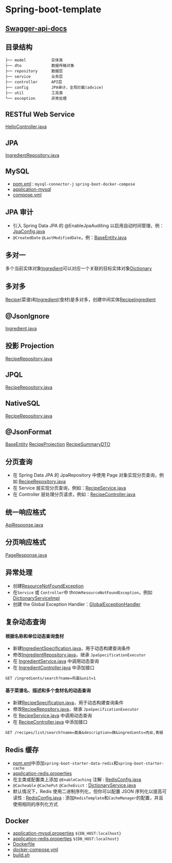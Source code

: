 # Spring-boot-template

## [Swagger-api-docs](http://localhost:8080/swagger-ui/index.html)

## 目录结构

```
├── model           实体类
├── dto             数据传输对象
├── repository      数据层
├── service         业务层
├── controller      API层
├── config          JPA审计，全局拦截(advice)
├── util            工具类
└── exception       异常处理
```

## RESTful Web Service

[HelloController.java](src/main/java/com/example/demo/controller/HelloController.java)

## JPA

[IngredientRepository.java](src/main/java/com/example/demo/repository/IngredientRepository.java)

## MySQL

- [pom.xml](./pom.xml) : `mysql-connector-j` `spring-boot-docker-compose`
- [application-mysql](./src/main/resources/application-mysql.properties)
- [compose.yml](./compose.yml)

## JPA 审计

- 引入 Spring Data JPA 的 @EnableJpaAuditing 以启用自动时间管理，例：[JpaConfig.java](src/main/java/com/example/demo/config/JpaConfig.java)
- `@CreatedDate` `@LastModifiedDate`，例：[BaseEntity.java](src/main/java/com/example/demo/model/BaseEntity.java)

## 多对一

多个当前实体对象[Ingredient](src/main/java/com/example/demo/model/Ingredient.java)可以对应一个关联的目标实体对象[Dictionary](src/main/java/com/example/demo/model/Dictionary.java)

## 多对多

[Recipe](src/main/java/com/example/demo/model/Recipe.java)(菜谱)和[Ingredient](src/main/java/com/example/demo/model/Ingredient.java)(食材)是多对多，创建中间实体[RecipeIngredient](src/main/java/com/example/demo/model/RecipeIngredient.java)

## @JsonIgnore

[Ingredient.java](src/main/java/com/example/demo/model/Ingredient.java)

## 投影 Projection

[RecipeRepository.java](src/main/java/com/example/demo/repository/RecipeRepository.java)

## JPQL

[RecipeRepository.java](src/main/java/com/example/demo/repository/RecipeRepository.java)

## NativeSQL

[RecipeRepository.java](src/main/java/com/example/demo/repository/RecipeRepository.java)

## @JsonFormat

[BaseEntity](src/main/java/com/example/demo/model/BaseEntity.java) [RecipeProjection](src/main/java/com/example/demo/dto/recipe/RecipeProjection.java) [RecipeSummaryDTO](src/main/java/com/example/demo/dto/recipe/RecipeSummaryDTO.java)

## 分页查询

- 在 Spring Data JPA 的 JpaRepository 中使用 Page 对象实现分页查询，例如 [RecipeRepository.java](src/main/java/com/example/demo/repository/RecipeRepository.java)
- 在 Service 层实现分页查询，例如：[RecipeService.java](src/main/java/com/example/demo/service/RecipeServiceImpl.java)
- 在 Controller 层处理分页请求，例如：[RecipeController.java](src/main/java/com/example/demo/controller/RecipeController.java)

## 统一响应格式

[ApiResponse.java](src/main/java/com/example/demo/dto/ApiResponse.java)

## 分页响应格式

[PageResponse.java](src/main/java/com/example/demo/dto/PageResponse.java)

## 异常处理

- 创建[ResourceNotFoundException](src/main/java/com/example/demo/exception/ResourceNotFoundException.java)
- 在`Service` 或 `Controller`中 throw`ResourceNotFoundException`，例如[DictionaryServiceImpl](src/main/java/com/example/demo/service/DictionaryServiceImpl.java)
- 创建 the Global Exception Handler：[GlobalExceptionHandler](src/main/java/com/example/demo/exception/GlobalExceptionHandler.java)

## 复杂动态查询

#### 根据名称和单位动态查询食材

- 新建[IngredientSpecification.java](src/main/java/com/example/demo/repository/IngredientSpecification.java)，用于动态构建查询条件
- 修改[IngredientRepository.java](src/main/java/com/example/demo/repository/IngredientRepository.java)，继承 `JpaSpecificationExecutor`
- 在 [IngredientService.java](src/main/java/com/example/demo/service/IngredientServiceImpl.java) 中调用动态查询
- 在 [IngredientController.java](src/main/java/com/example/demo/controller/IngredientController.java) 中添加接口

```
GET /ingredients/search?name=鸡蛋&unit=1
```

#### 基于菜谱名、描述和多个食材名的动态查询

- 新建[RecipeSpecification.java](src/main/java/com/example/demo/repository/RecipeSpecification.java)，用于动态构建查询条件
- 修改[RecipeRepository.java](src/main/java/com/example/demo/repository/RecipeRepository.java)，继承 `JpaSpecificationExecutor`
- 在 [RecipeService.java](src/main/java/com/example/demo/service/RecipeServiceImpl.java) 中调用动态查询
- 在 [RecipeController.java](src/main/java/com/example/demo/controller/RecipeController.java) 中添加接口

```
GET /recipes/list/search?name=面条&description=辣&ingredients=肉丝,青椒
```

## Redis 缓存

- [pom.xml](./pom.xml)中添加`spring-boot-starter-data-redis`和`spring-boot-starter-cache`
- [application-redis.properties](src/main/resources/application-redis.properties)
- 在主类或配置类上添加 `@EnableCaching` 注解 : [RedisConfig.java](src/main/java/com/example/demo/config/RedisConfig.java)
- `@Cacheable` `@CachePut` `@CacheEvict` : [DictionaryService.java](src/main/java/com/example/demo/service/DictionaryServiceImpl.java)
- 默认情况下，Redis 使用二进制序列化，但你可以配置 JSON 序列化以提高可读性 : [RedisConfig.java](src/main/java/com/example/demo/config/RedisConfig.java) : 添加`RedisTemplate`和`CacheManager`的配置，并且使用相同的序列化方式

## Docker

- [application-mysql.properties](src/main/resources/application-mysql.properties) `${DB_HOST:localhost}`
- [application-redis.properties](src/main/resources/application-redis.properties) `${DB_HOST:localhost}`
- [Dockerfile](./Dockerfile)
- [docker-compose.yml](./docker-compose.yml)
- [build.sh](./build.sh)
